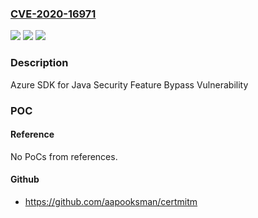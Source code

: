 ### [CVE-2020-16971](https://cve.mitre.org/cgi-bin/cvename.cgi?name=CVE-2020-16971)
![](https://img.shields.io/static/v1?label=Product&message=Azure%20SDK%20for%20Java&color=blue)
![](https://img.shields.io/static/v1?label=Version&message=n%2Fa&color=blue)
![](https://img.shields.io/static/v1?label=Vulnerability&message=Security%20Feature%20Bypass&color=brighgreen)

### Description

Azure SDK for Java Security Feature Bypass Vulnerability

### POC

#### Reference
No PoCs from references.

#### Github
- https://github.com/aapooksman/certmitm

